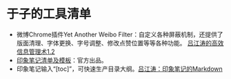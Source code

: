 # 于子的工具清单



* 微博Chrome插件Yet Another Weibo Filter：自定义各种屏蔽机制，还提供了版面清理、字体更换、字号调整、修改点赞位置等等各种功能。
[吕江涛的高效信息管理术1.2](https://sspai.com/post/53559)
* [印象笔记清单及模板](https://list.yinxiang.com/)：官方出品。
* 印象笔记输入“[toc]”，可快速生产目录大纲。[吕江涛：印象笔记的Markdown](https://sspai.com/post/47199)
